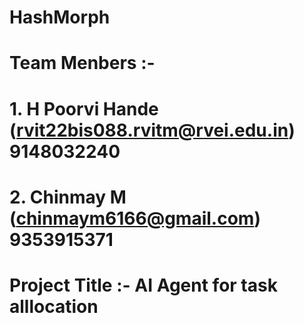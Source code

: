 # HashMorph

# Team Menbers :- 
# 1. H Poorvi Hande (rvit22bis088.rvitm@rvei.edu.in) 9148032240
# 2. Chinmay M (chinmaym6166@gmail.com) 9353915371

# Project Title :- AI Agent for task alllocation 

